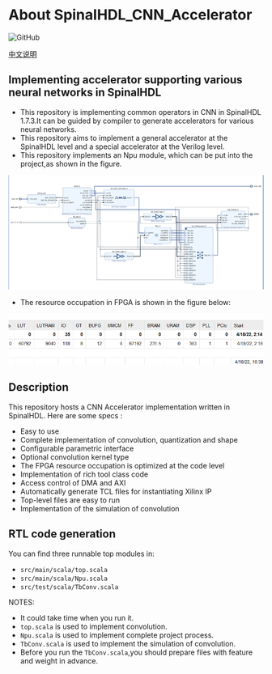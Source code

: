 # About SpinalHDL_CNN_Accelerator

![GitHub](https://img.shields.io/github/license/liuwei9/spinal_yolo)



[中文说明](./README_CN.md)

## Implementing accelerator supporting various neural networks in SpinalHDL

- This repository is implementing common operators in CNN in SpinalHDL 1.7.3.It can be guided by compiler to generate accelerators for various neural networks.
- This repository aims to implement a general accelerator at the SpinalHDL level and a special accelerator at the Verilog level.
- This repository implements an Npu module, which can be put into the project,as shown in the figure.

![block_design](./img/block_design.png)

- The resource occupation in FPGA is shown in the figure below:

![resource.png](./img/resource.png)

## Description

This repository hosts a CNN Accelerator implementation written in SpinalHDL. Here are some specs :

- Easy to use
- Complete implementation of convolution, quantization and shape 
- Configurable parametric interface
- Optional convolution kernel type
- The FPGA resource occupation is optimized at the code level
- Implementation of rich tool class code
- Access control of DMA and AXI
- Automatically generate TCL files for instantiating Xilinx IP
- Top-level files are easy to run
- Implementation of the simulation of convolution

## RTL code generation
You can find three runnable top modules in:
- `src/main/scala/top.scala`
- `src/main/scala/Npu.scala`
- `src/test/scala/TbConv.scala`

NOTES:
- It could take time when you run it.
- `top.scala` is used to implement convolution.
- `Npu.scala` is used to implement complete project process.
- `TbConv.scala` is used to implement the simulation of convolution.
- Before you run the `TbConv.scala`,you should prepare files with feature and weight in advance.



